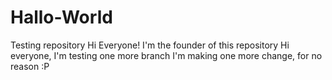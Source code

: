 # Hallo-World
Testing repository
Hi Everyone!
I'm the founder of this repository
Hi everyone,
I'm testing one more branch
I'm making one more change, for no reason :P
